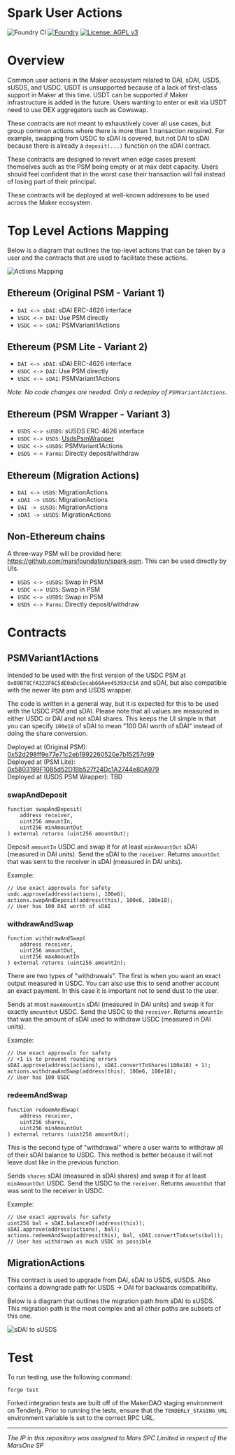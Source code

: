 # Spark User Actions

![Foundry CI](https://github.com/marsfoundation/spark-user-actions/actions/workflows/ci.yml/badge.svg)
[![Foundry][foundry-badge]][foundry]
[![License: AGPL v3](https://img.shields.io/badge/License-AGPL%20v3-blue.svg)](https://github.com/marsfoundation/spark-user-actions/blob/master/LICENSE)

[foundry]: https://getfoundry.sh/
[foundry-badge]: https://img.shields.io/badge/Built%20with-Foundry-FFDB1C.svg

# Overview

Common user actions in the Maker ecosystem related to DAI, sDAI, USDS, sUSDS, and USDC. USDT is unsupported because of a lack of first-class support in Maker at this time. USDT can be supported if Maker infrastructure is added in the future. Users wanting to enter or exit via USDT need to use DEX aggregators such as Cowswap.

These contracts are not meant to exhaustively cover all use cases, but group common actions where there is more than 1 transaction required. For example, swapping from USDC to sDAI is covered, but not DAI to sDAI because there is already a `deposit(...)` function on the sDAI contract.

These contracts are designed to revert when edge cases present themselves such as the PSM being empty or at max debt capacity. Users should feel confident that in the worst case their transaction will fail instead of losing part of their principal.

These contracts will be deployed at well-known addresses to be used across the Maker ecosystem.

# Top Level Actions Mapping

Below is a diagram that outlines the top-level actions that can be taken by a user and the contracts that are used to facilitate these actions.

![Actions Mapping](./.assets/user-actions-overview.png)

## Ethereum (Original PSM - Variant 1)

- `DAI <-> sDAI`: sDAI ERC-4626 interface
- `USDC <-> DAI`: Use PSM directly
- `USDC <-> sDAI`: PSMVariant1Actions

## Ethereum (PSM Lite - Variant 2)

- `DAI <-> sDAI`: sDAI ERC-4626 interface
- `USDC <-> DAI`: Use PSM directly
- `USDC <-> sDAI`: PSMVariant1Actions

*Note: No code changes are needed. Only a redeploy of `PSMVariant1Actions`.*

## Ethereum (PSM Wrapper - Variant 3)

- `USDS <-> sUSDS`: sUSDS ERC-4626 interface
- `USDC <-> USDS`: [UsdsPsmWrapper](https://github.com/makerdao/usds-wrappers/blob/dev/src/UsdsPsmWrapper.sol)
- `USDC <-> sUSDS`: PSMVariant1Actions
- `USDS <-> Farms`: Directly deposit/withdraw

## Ethereum (Migration Actions)

- `DAI <-> USDS`: MigrationActions
- `sDAI -> USDS`: MigrationActions
- `DAI -> sUSDS`: MigrationActions
- `sDAI -> sUSDS`: MigrationActions

## Non-Ethereum chains

A three-way PSM will be provided here: https://github.com/marsfoundation/spark-psm. This can be used directly by UIs.

- `USDS <-> sUSDS`: Swap in PSM
- `USDC <-> USDS`: Swap in PSM
- `USDC <-> sUSDS`: Swap in PSM
- `USDS <-> Farms`: Directly deposit/withdraw

# Contracts

## PSMVariant1Actions

Intended to be used with the first version of the USDC PSM at `0x89B78CfA322F6C5dE0aBcEecab66Aee45393cC5A` and sDAI, but also compatible with the newer lite psm and USDS wrapper.

The code is written in a general way, but it is expected for this to be used with the USDC PSM and sDAI. Please note that all values are measured in either USDC or DAI and not sDAI shares. This keeps the UI simple in that you can specify `100e18` of sDAI to mean "100 DAI worth of sDAI" instead of doing the share conversion.

Deployed at (Original PSM): [0x52d298ff9e77e71c2eb1992260520e7b15257d99](https://etherscan.io/address/0x52d298ff9e77e71c2eb1992260520e7b15257d99)  
Deployed at (PSM Lite): [0x5803199F1085d52D1Bb527f24Dc1A2744e80A979](https://etherscan.io/address/0x5803199F1085d52D1Bb527f24Dc1A2744e80A979)  
Deployed at (USDS PSM Wrapper): TBD  

### swapAndDeposit

```solidity
function swapAndDeposit(
    address receiver,
    uint256 amountIn,
    uint256 minAmountOut
) external returns (uint256 amountOut);
```

Deposit `amountIn` USDC and swap it for at least `minAmountOut` sDAI (measured in DAI units). Send the sDAI to the `receiver`. Returns `amountOut` that was sent to the receiver in sDAI (measured in DAI units).

Example:

```solidity
// Use exact approvals for safety
usdc.approve(address(actions), 100e6);
actions.swapAndDeposit(address(this), 100e6, 100e18);
// User has 100 DAI worth of sDAI
```

### withdrawAndSwap

```solidity
function withdrawAndSwap(
    address receiver,
    uint256 amountOut,
    uint256 maxAmountIn
) external returns (uint256 amountIn);
```

There are two types of "withdrawals". The first is when you want an exact output measured in USDC. You can also use this to send another account an exact payment. In this case it is important not to send dust to the user.

Sends at most `maxAmountIn` sDAI (measured in DAI units) and swap it for exactly `amountOut` USDC. Send the USDC to the `receiver`. Returns `amountIn` that was the amount of sDAI used to withdraw USDC (measured in DAI units).

Example:

```solidity
// Use exact approvals for safety
// +1 is to prevent rounding errors
sDAI.approve(address(actions), sDAI.convertToShares(100e18) + 1);
actions.withdrawAndSwap(address(this), 100e6, 100e18);
// User has 100 USDC
```

### redeemAndSwap

```solidity
function redeemAndSwap(
    address receiver,
    uint256 shares,
    uint256 minAmountOut
) external returns (uint256 amountOut);
```

This is the second type of "withdrawal" where a user wants to withdraw all of their sDAI balance to USDC. This method is better because it will not leave dust like in the previous function.

Sends `shares` sDAI (measured in sDAI shares) and swap it for at least `minAmountOut` USDC. Send the USDC to the `receiver`. Returns `amountOut` that was sent to the receiver in USDC.

Example:

```solidity
// Use exact approvals for safety
uint256 bal = sDAI.balanceOf(address(this));
sDAI.approve(address(actions), bal);
actions.redeemAndSwap(address(this), bal, sDAI.convertToAssets(bal));
// User has withdrawn as much USDC as possible
```

## MigrationActions

This contract is used to upgrade from DAI, sDAI to USDS, sUSDS. Also contains a downgrade path for USDS -> DAI for backwards compatibility.

Below is a diagram that outlines the migration path from sDAI to sUSDS. This migration path is the most complex and all other paths are subsets of this one.

![sDAI to sUSDS](./.assets/sdai-to-usds.png)

# Test

To run testing, use the following command:

```bash
forge test
```

Forked integration tests are built off of the MakerDAO staging environment on Tenderly. Prior to running the tests, ensure that the `TENDERLY_STAGING_URL` environment variable is set to the correct RPC URL.

***
*The IP in this repository was assigned to Mars SPC Limited in respect of the MarsOne SP*
